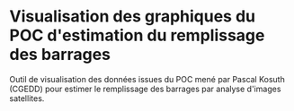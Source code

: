 # Visualisation des graphiques du POC d'estimation du remplissage des barrages
Outil de visualisation des données issues du POC mené par Pascal Kosuth (CGEDD) pour estimer
le remplissage des barrages par analyse d'images satellites.
